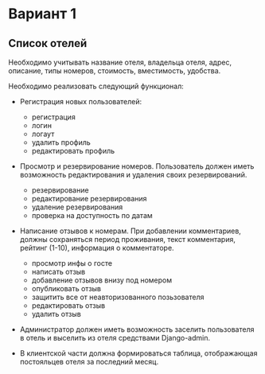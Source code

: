 # Вариант 1
## Список отелей


Необходимо учитывать название отеля, владельца отеля, адрес, описание, типы номеров, стоимость, вместимость, удобства.

Необходимо реализовать следующий функционал:

- Регистрация новых пользователей:
    - регистрация
    - логин
    - логаут
    - удалить профиль
    - редактировать профиль

- Просмотр и резервирование номеров. Пользователь должен иметь возможность редактирования и удаления своих резервирований.
    - резервирование
    - редактирование резервирования
    - удаление резервирования
    - проверка на доступность по датам

- Написание отзывов к номерам. При добавлении комментариев, должны сохраняться период проживания, текст комментария, рейтинг (1-10), информация о комментаторе.
    - просмотр инфы о госте
    - написать отзыв
    - добавление отзывов внизу под номером
    - опубликовать отзыв
    - защитить все от неавторизованного позьзователя
    - редактировать отзыв
    - удалить отзыв

- Администратор должен иметь возможность заселить пользователя в отель и выселить из отеля средствами Django-admin.

- В клиентской части должна формироваться таблица, отображающая постояльцев отеля за последний месяц.